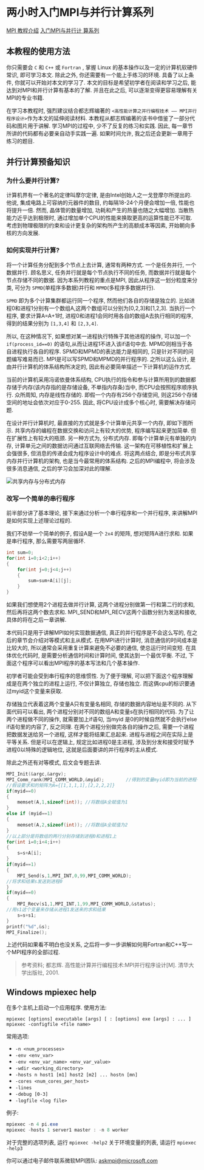 # 两小时入门MPI与并行计算系列

[MPI 教程介绍](https://mpitutorial.com/tutorials/mpi-introduction/zh_cn/) [入门MPI与并行计
算系列](https://zhuanlan.zhihu.com/p/355652501)

## 本教程的使用方法

你只需要会 `C` 和 `C++` 或 `Fortran` ,
掌握 Linux 的基本操作以及一定的计算机软硬件常识, 即可学习本文.
除此之外, 你还需要有一个能上手练习的环境.
具备了以上条件, 你就可以开始对本文的学习了.
本文的目标是希望初学者在阅读和学习之后, 能达到对MPI和并行计算有基本的了解.
并且在此之后, 可以逐渐变得更容易理解有关MPI的专业书籍.

在学习本教程时, 强烈建议结合都志辉编著的
`<高性能计算之并行编程技术 —— MPI并行程序设计>`作为本文的延伸阅读材料.
本教程从都志辉编著的该书中借鉴了一部分代码和图片用于讲解.
学习MPI的过程中, 少不了反复的练习和实践.
因此, 每一章节所讲的代码都有必要亲自动手实践一遍.
如果时间允许, 我之后还会更新一章用于练习的题目.

## 并行计算预备知识

### 为什么要并行计算?

计算机界有一个著名的定律叫摩尔定律, 是由Intel创始人之一戈登摩尔所提出的.
他说, 集成电路上可容纳的元器件的数目, 约每隔18-24个月便会增加一倍, 性能也将提升一倍.
然而, 晶体管的数量增加, 功耗和产生的热量也随之大幅增加.
当散热能力近乎达到极限时, 通过增加单个CPU的性能来换取更高的运算性能已不可取.
考虑到物理极限的约束和设计更复杂的架构所产生的高额成本等因素,
开始朝向多核的方向发展.

### 如何实现并行计算?

将一个计算任务分配到多个节点上去计算, 通常有两种方式. 一个是任务并行, 一个数据并行.
顾名思义, 任务并行就是每个节点执行不同的任务, 而数据并行就是每个节点存储不同的数据.
因为本系列教程的重点是MPI, 因此从程序这一划分粒度来分类,
可分为 `SPMD`(单程序多数据)并行和 `MPMD`(多程序多数据并行).

`SPMD` 即为多个计算集群都运行同一个程序, 然而他们各自的存储是独立的.
比如进程0和进程1分别有一个数组A,这两个数组可以分别为[0,2,3]和[1,2,3].
当执行一个程序, 要求计算A=A+1时, 进程0和进程1会同时用各自的数组A去执行相同的程序,
得到的结果分别为 `[1,3,4]` 和 `[2,3,4]`.

所以, 在这种情况下, 如果想对某一进程执行特殊于其他进程的操作,
可以加一个 `if(process_id==0)` 的语句,从而让进程1不进入该if语句中去.
MPMD则相当于各自进程执行各自的程序.
SPMD和MPMD的表达能力是相同的, 只是针对不同的问题编写难易而已.
MPI是可以写SPMD和MPMD的并行程序的.
之所以这么设计, 是由并行计算机的体系结构所决定的,
因此有必要简单描述一下计算机的运作方式.

当前的计算机采用冯诺依曼体系结构,
CPU执行的指令和参与计算所用到的数据都存储于内存(该内存指的是存储设备, 不单指内存条)当中,
而CPU会按照程序顺序执行. 众所周知, 内存是线性存储的.
即假一个内存有256个存储空间, 则这256个存储空间的地址会依次对应于0-255.
因此, 将CPU设计成多个核心时, 需要解决存储问题.

在设计并行计算机时,
最直接的方式就是多个计算单元共享一个内存, 即如下图所示.
共享内存的编程在数据交换和访问上有较大的优势, 程序编写起来更加简单.
但在扩展性上有较大的瓶颈. 另一种方式为, 分布式内存.
即每个计算单元有单独的内存, 计算单元之间的数据访问通过互联网络去传输.
这一架构在可移植性和扩展上会强很多, 但消息的传递会成为程序设计中的难点.
将这两点结合, 即是分布式共享内存并行计算机的架构, 也是当今最常用的体系结构.
之后的MPI编程中, 将会涉及很多消息通信, 之后的学习会加深对此的理解.

![共享内存与分布式内存](https://pic3.zhimg.com/80/v2-e6adab674bf0060626f9fdbe5b09c2ca_720w.jpg)

### 改写一个简单的串行程序

前半部分讲了基本理论,
接下来通过分析一个串行程序和一个并行程序,
来讲解MPI是如何实现上述理论过程的.

我们不妨举一个简单的例子,
假设A是一个 `2x4` 的矩阵, 想对矩阵A进行求和.
如果是串行程序, 那么需要写两层循环.

```cpp
int sum=0;
for(int i=0;i<2;i++)
{
    for(int j=0;j<4;j++)
    {
        sum=sum+A[i][j];
    }
}
```

如果我们想使用2个进程去做并行计算,
这两个进程分别做第一行和第二行的求和, 然后再将这两个数去求和.
MPI_SEND和MPI_RECV这两个函数分别为发送和接收, 具体的将在之后一章讲解.

本代码只是用于讲解MPI如何实现数据通信,
真正的并行程序是不会这么写的,
在之后的章节会介绍对等模式和主从模式.
在用MPI进行计算时, 消息通信的时间成本是比较大的,
所以通常会采用重复计算来避免不必要的通信, 使总运行时间变短.
在具体优化代码时, 是需要分析通信时间和计算时间, 使其达到一个最优平衡.
不过, 下面这个程序可以看出MPI程序的基本写法和几个基本操作.

初学者可能会受到串行程序的思维惯性.
为了便于理解, 可以把下面这个程序理解成是在两个独立的进程上运行,
不仅计算独立, 存储也独立.
而这俩cpu的标识要通过myid这个变量来获取.

存储独立代表着这两个变量A只有变量名相同, 存储的数据内容地址是不同的.
从下面代码可以看出, 两个进程分别对不同的数组A和变量s在执行相同的代码.
为了让两个进程做不同的操作, 就需要加上if语句,
当myid 是0的时候自然就不会执行else if语句里的内容了, 反之同理.
在两个进程分别做完各自的操作之后,
需要一个进程把数据发送给另一个进程, 这样才能将结果汇总起来.
进程与进程之间在实际上是平等关系.
但是可以在逻辑上, 规定比如进程0是主进程, 涉及到分发和接受时赋予进程0以特殊的逻辑地位,
这就是后面要讲的并行程序的主从模式.

除此之外还有对等模式, 后文会专题去讲.

```cpp
MPI_Init(&argc,&argv);
MPI_Comm_rank(MPI_COMM_WORLD,&myid);        //得到的变量myid即为当前的进程号
//假设要求和的矩阵为A={[1,1,1,1],[2,2,2,2]}
if(myid==0)
{
    memset(A,1,sizeof(int)); //将数组A全赋值为1
}
else if (myid==1)
{
    memset(A,2,sizeof(int)); //将数组A全赋值为2
}
//以上部分是将数组的两行分别存储到进程0和进程1上
for(int i=0;i<4;i++)
{
    s=s+A[i];
}
if(myid==1)
{
    MPI_Send(s,1,MPI_INT,0,99,MPI_COMM_WORLD);
//将求和结果s发送到进程0
}
if(myid==0)
{
    MPI_Recv(s1,1,MPI_INT,1,99,MPI_COMM_WORLD,&status);
//用s1这个变量来存储从进程1发送来的求和结果
    s=s+s1;
}
printf("%d",&s);
MPI_Finalize();
```

上述代码如果看不明白也没关系,
之后将一步一步讲解如何用Fortran和C++写一个MPI程序的全部过程.

> 参考资料; 都志辉. 高性能计算并行编程技术:MPI并行程序设计[M]. 清华大学出版社, 2001.

## Windows mpiexec help

在多个主机上启动一个应用程序. 使用方法:

```Compares
mpiexec [options] executable [args] [ : [options] exe [args] : ... ]
mpiexec -configfile <file name>
```

常用选项:

+ `-n <num_processes> `
+ `-env <env_var>`
+ `-env <env_var_name> <env_var_value>`
+ `-wdir <working_directory>`
+ `-hosts n host1 [m1] host2 [m2] ... hostn [mn]`
+ `-cores <num_cores_per_host> `
+ `-lines`
+ `-debug [0-3]`
+ `-logfile <log file>`

例子:

```powershell
mpiexec -n 4 pi.exe
mpiexec -hosts 1 server1 master : -n 8 worker
```

对于完整的选项列表, 运行 `mpiexec -help2`
关于环境变量的列表, 请运行 `mpiexec -help3`

你可以通过电子邮件联系微软MPI团队: askmpi@microsoft.com
